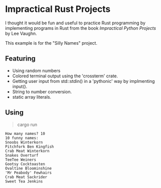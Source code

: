 # Impractical Rust Projects

I thought it would be fun and useful to practice Rust programming by implementing programs in Rust from the book *Impractical Python Projects* by Lee Vaughn.

This example is for the "Silly Names" project.

## Featuring
* Using random numbers
* Colored terminal output using the 'crossterm' crate.
* Getting user input from std::stdin() in a 'pythonic' way by implmenting input().
* String to number conversion.
* static array literals.

## Using
> cargo run
```
How many names? 10
10 funny names:
Snoobs Winterkorn
Pitchfork Ben Kingfish
Crab Meat Winterkorn
Snakes Overturf
TeeTee Weiners
Gootsy Cocktoasten
Ovaltine Bloominshine
'Mr Peabody' Fewhairs
Crab Meat Sackrider
Sweet Tea Jenkins
```


